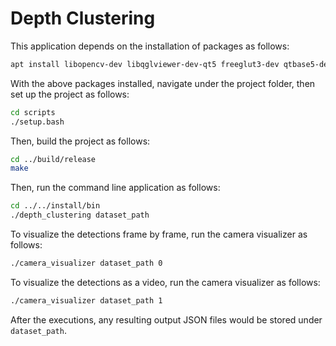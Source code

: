 # Depth Clustering

This application depends on the installation of packages as follows:

```bash
apt install libopencv-dev libqglviewer-dev-qt5 freeglut3-dev qtbase5-dev cmake libblkid-dev e2fslibs-dev libboost-all-dev libaudit-dev libeigen3-dev
```

With the above packages installed, navigate under the project folder, then set up the project as follows:

```bash
cd scripts
./setup.bash
```

Then, build the project as follows:

```bash
cd ../build/release
make
```

Then, run the command line application as follows:

```bash
cd ../../install/bin
./depth_clustering dataset_path
```

To visualize the detections frame by frame, run the camera visualizer as follows:

```bash
./camera_visualizer dataset_path 0
```

To visualize the detections as a video, run the camera visualizer as follows:

```bash
./camera_visualizer dataset_path 1
```

After the executions, any resulting output JSON files would be stored under `dataset_path`.
